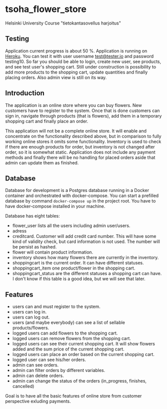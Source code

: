 # tsoha_flower_store
Helsinki University Course "tietokantasovellus harjoitus"

## Testing
Application current progress is about 50 %. Application is running on [Heroku](https://tsoha-flower-store.herokuapp.com/). You can test it with user username test@tester.io and password testing10. So far you should be able to login, create new user, see products, and see test user's shopping cart. Still under construction is possibility to add more products to the shopping cart, update quantities and finally placing orders. Also admin view is still on its way.
 
## Introduction
The application is an online store where you can buy flowers. New customers have to register to the system. Once that is done customers can sign in, navigate through products (that is flowers), add them in a temporary shopping cart and finally place an order.
 
This application will not be a complete online store. It will enable and concentrate on the functionality described above, but in comparison to fully working online stores it omits some functionality. Inventory is used to check if there are enough products for order, but inventory is not changed after order, so it is somewhat static. Application does not include any payment methods and finally there will be no handling for placed orders aside that admin can update them as finished.
 
## Database
Database for development is a Postgres database running in a Docker container and orchestrated with docker-compose. You can start a prefilled database by command ```docker-compose up``` in the project root. You have to have docker-compose installed in your machine.
 
Database has eight tables:
- flower_user lists all the users including admin user/users.
- adress
- creditcard. Customer will add credit card number. This will have some kind of validity check, but card information is not used. The number will be persist as hashed.
- flower will contain product information.
- inventory shows how many flowers there are currently in the inventory.
- shoppingcart is the current order. It can have different statuses.
- shoppingcart_item one product/flower in the shopping cart.
- shoppingcart_status are the different statuses a shopping cart can have. I don't know if this table is a good idea, but we will see that later.
 
 
## Features
- users can and must register to the system.
- users can log in.
- users can log out.
- users (and maybe everybody) can see a list of sellable products/flowers.
- logged users can add flowers to the shopping cart.
- logged users can remove flowers from the shopping cart.
- logged users can see their current shopping cart. It will show flowers added and the sum price of the current shopping cart.
- logged users can place an order based on the current shopping cart.
- logged user can see his/her orders.
- admin can see orders.
- admin can filter orders by different variables.
- admin can delete orders.
- admin can change the status of the orders (in_progress, finishes, cancelled) 

Goal is to have all the basic features of online store from customer perspective exluding payments.
